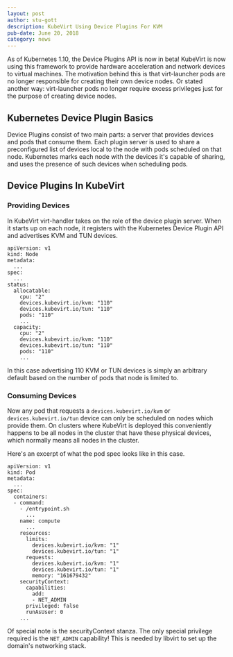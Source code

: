```yaml
---
layout: post
author: stu-gott
description: KubeVirt Using Device Plugins For KVM
pub-date: June 20, 2018
category: news
---
```


As of Kubernetes 1.10, the Device Plugins API is now in beta! KubeVirt is now
using this framework to provide hardware acceleration and network devices to
virtual machines. The motivation behind this is that virt-launcher pods are no
longer responsible for creating their own device nodes. Or stated another way:
virt-launcher pods no longer require excess privileges just for the purpose of
creating device nodes.

## Kubernetes Device Plugin Basics

Device Plugins consist of two main parts: a server that provides devices and
pods that consume them. Each plugin server is used to share a preconfigured
list of devices local to the node with pods scheduled on that node. Kubernetes
marks each node with the devices it's capable of sharing, and uses the presence
of such devices when scheduling pods.

## Device Plugins In KubeVirt

### Providing Devices

In KubeVirt virt-handler takes on the role of the device plugin server. When it
starts up on each node, it registers with the Kubernetes Device Plugin API and
advertises KVM and TUN devices.

```
apiVersion: v1
kind: Node
metadata:
  ...
spec:
  ...
status:
  allocatable:
    cpu: "2"
    devices.kubevirt.io/kvm: "110"
    devices.kubevirt.io/tun: "110"
    pods: "110"
    ...
  capacity:
    cpu: "2"
    devices.kubevirt.io/kvm: "110"
    devices.kubevirt.io/tun: "110"
    pods: "110"
    ...

```

In this case advertising 110 KVM or TUN devices is simply an arbitrary default
based on the number of pods that node is limited to.

### Consuming Devices

Now any pod that requests a `devices.kubevirt.io/kvm` or
`devices.kubevirt.io/tun` device can only be scheduled on nodes which provide
them. On clusters where KubeVirt is deployed this conveniently happens to be
all nodes in the cluster that have these physical devices, which normally means
all nodes in the cluster.

Here's an excerpt of what the pod spec looks like in this case.

```
apiVersion: v1
kind: Pod
metadata:
  ...
spec:
  containers:
  - command:
    - /entrypoint.sh
      ...
    name: compute
      ...
    resources:
      limits:
        devices.kubevirt.io/kvm: "1"
        devices.kubevirt.io/tun: "1"
      requests:
        devices.kubevirt.io/kvm: "1"
        devices.kubevirt.io/tun: "1"
        memory: "161679432"
    securityContext:
      capabilities:
        add:
        - NET_ADMIN
      privileged: false
      runAsUser: 0
    ...
```

Of special note is the securityContext stanza. The only special privilege
required is the `NET_ADMIN` capability! This is needed by libvirt to set up the
domain's networking stack.
